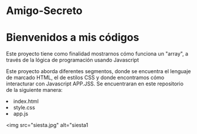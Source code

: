 # Amigo-Secreto
<h1>Bienvenidos a mis códigos</h1>

<p>Este proyecto tiene como finalidad mostrarnos cómo funciona un "array", a través de la lógica de programación usando Javascript</p>
<p>Este proyecto aborda diferentes segmentos, donde se encuentra el lenguaje de marcado HTML, el de estilos CSS y donde encontramos cómo interacturar con Javascript APP.JSS. Se encuentraran en este repositorio de la siguiente manera:</p>

<li>index.html</li>
<li>style.css</li>
<li>app.js</li>


 <img src="siesta.jpg" alt="siesta1</img>
